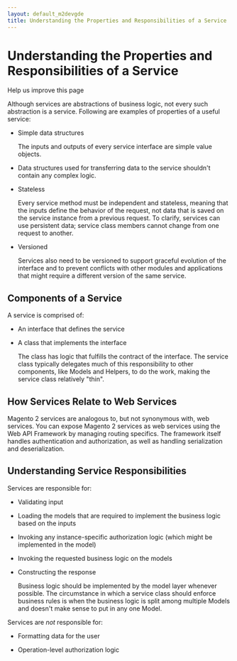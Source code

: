 ```yaml
---
layout: default_m2devgde
title: Understanding the Properties and Responsibilities of a Service
---
```


<h1 id="what-is">Understanding the Properties and Responsibilities of a Service</h1>

Help us improve this page 

Although services are abstractions of business logic, not every such abstraction is a service. Following are examples of properties of a useful service:

* Simple data structures

	The inputs and outputs of every service interface are simple value objects.

*  Data structures used for transferring data to the service shouldn't contain any complex logic.

*  Stateless

	Every service method must be independent and stateless, meaning that the inputs define the behavior of the request, not data that is saved on the service instance from a previous request. To clarify, services can use persistent data; service class members cannot change from one request to another.

*  Versioned

	Services also need to be versioned to support graceful evolution of the interface and to prevent conflicts with other modules and applications that might require a different version of the same service.

<h2 id="svc-components">Components of a Service</h2>

A service is comprised of:

*  An interface that defines the service

*  A class that implements the interface

	The class has logic that fulfills the contract of the interface. The service class typically delegates much of this responsibility to other components, like Models and Helpers, to do the work, making the service class relatively "thin".

<h2 id="svc-web-svc">How Services Relate to Web Services</h2>

Magento 2 services are analogous to, but not synonymous with, web services. You can expose Magento 2 services as web services using the Web API Framework by managing routing specifics. The framework itself handles authentication and authorization, as well as handling serialization and deserialization.

<h2 id="svc-resp">Understanding Service Responsibilities</h2>

Services are responsible for:

*  Validating input

*  Loading the models that are required to implement the business logic based on the inputs

*  Invoking any instance-specific authorization logic (which might be implemented in the model)

*  Invoking the requested business logic on the models

*  Constructing the response

	Business logic should be implemented by the model layer whenever possible. The circumstance in which a service class should enforce business rules is when the business logic is split among multiple Models and doesn't make sense to put in any one Model.

Services are _not_ responsible for:

*  Formatting data for the user

*  Operation-level authorization logic
